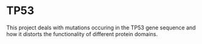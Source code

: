 # TP53
This project deals with mutations occuring in the TP53 gene sequence 
and how it distorts the functionality of different protein domains.

